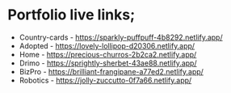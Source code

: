# Portfolio live links;
* Country-cards - https://sparkly-puffpuff-4b8292.netlify.app/
* Adopted - https://lovely-lollipop-d20306.netlify.app/
* Home - https://precious-churros-2b2ca2.netlify.app/
* Drimo - https://sprightly-sherbet-43ae88.netlify.app/
* BizPro - https://brilliant-frangipane-a77ed2.netlify.app/
* Robotics - https://jolly-zuccutto-0f7a66.netlify.app/
